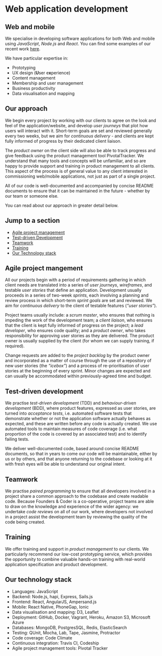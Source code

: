 # Web application development

## Web and mobile

We specialise in developing software applications for both Web and mobile using *JavaScript*, *Node.js* and *React*. You can find some examples of our recent work [here](www.foundersandcoders.org/case-studies).

We have particular expertise in:
  
+ Prototyping
+ UX design (**U**ser e**x**perience)
+ Content management
+ Membership and user management
+ Business productivity
+ Data visualisation and mapping

## Our approach  

We begin every project by working with our clients to agree on the look and feel of the application/website, and develop *user journeys* that plot how users will interact with it. Short-term goals are set and reviewed generally every two weeks, but we aim for *continuous delivery* - and clients are kept fully informed of progress by their dedicated client liaison.  

The *product owner* on the client side will also be able to track progress and give feedback using the product management tool PivotalTracker. We understand that many tools and concepts will be unfamiliar, and so are happy to provide support and training in product management to all clients. This aspect of the process is of general value to any client interested in commissioning web/mobile applications, not just as part of a single project.

All of our code is well-documented and accompanied by concise README documents to ensure that it can be maintained in the future - whether by our team or someone else.

You can read about our approach in greater detail below.


## Jump to a section    

* [Agile project management](#agile-project-mangement)  
* [Test-driven Development](#test-driven-development)  
* [Teamwork](#teamwork)  
* [Training](#training)  
* [Our Technology stack](#our-technology-stack)  


## Agile project mangement

All our projects begin with a period of requirements gathering in which client needs are translated into a series of *user journeys*, *wireframes*, and testable *user stories* that define an application. Development usually proceeds in a series of two-week *sprints*, each involving a planning and review process in which short-term *sprint goals* are set and reviewed. We aim for *continuous delivery* to the client of testable features (*“user stories”*).   

Project teams usually include: a *scrum master*, who ensures that nothing is impeding the work of the development team; a *client liaison*, who ensures that the client is kept fully informed of progress on the project; a *lead developer*, who ensures code quality; and a *product owner*, who takes responsibility for approving user stories as they are delivered. The product owner is usually supplied by the client (for whom we can supply training, if required).

Change requests are added to the *project backlog* by the product owner and incorporated as a matter of course through the use of a repository of new user stories (the *“icebox”*) and a process of re-prioritisation of user stories at the beginning of every sprint. Minor changes are expected and can usually be accommodated within previously-agreed time and budget.

## Test-driven development

We practise *test-driven development* (TDD) and *behaviour-driven development* (BDD), where product features, expressed as user stories, are turned into *acceptance tests*, i.e. automated software tests that demonstrate whether or not the application software actually behaves as expected, and these are written before any code is actually created. We use automated tools to maintain measures of code coverage (i.e. what proportion of the code is covered by an associated test) and to identify failing tests.  

We deliver well-documented code, based around concise README documents, so that in years to come our code will be maintainable, either by us or by others, and that anyone returning to the codebase or looking at it with fresh eyes will be able to understand our original intent.  

## Teamwork  

We practise *paired programming* to ensure that all developers involved in a project share a common approach to the codebase and create readable code.  Because Founders & Coder is a co-operative, project teams are able to draw on the knowledge and experience of the wider agency: we undertake *code reviews* on all of our work, where developers not involved in a project assist the development team by reviewing the quality of the code being created.  

## Training

We offer training and support in *product management* to our clients. We particularly recommend our low-cost prototyping service, which provides the opportunity to combine valuable hands-on training with real-world application specification and product development.

## Our technology stack
  
+ Languages: JavaScript 
+ Backend: Node.js, hapi, Express, Sails.js
+ Frontend: React, AngularJS, Ampersand.js
+ Mobile: React Native, PhoneGap, Ionic
+ Data visualisation and mapping: D3, Leaflet 
+ Deployment: GitHub, Docker, Vagrant, Heroku, Amazon S3, Microsoft Azure 
+ Databases: MongoDB, PostgresSQL, Redis, ElasticSearch
+ Testing: QUnit, Mocha, Lab, Tape, Jasmine, Protractor
+ Code coverage: Code Climate
+ Continuous integration: Travis CI, Codeship
+ Agile project management tools: Pivotal Tracker

